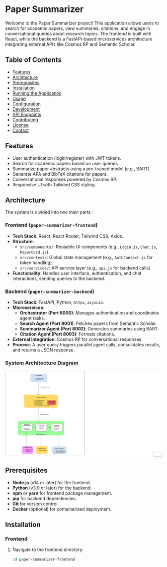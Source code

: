 # Paper Summarizer

Welcome to the Paper Summarizer project! This application allows users to search for academic papers, view summaries, citations, and engage in conversational queries about research topics. The frontend is built with React, while the backend is a FastAPI-based microservices architecture integrating external APIs like Cosmos RP and Semantic Scholar.

## Table of Contents
- [Features](#features)
- [Architecture](#architecture)
- [Prerequisites](#prerequisites)
- [Installation](#installation)
- [Running the Application](#running-the-application)
- [Usage](#usage)
- [Configuration](#configuration)
- [Development](#development)
- [API Endpoints](#api-endpoints)
- [Contributing](#contributing)
- [License](#license)
- [Contact](#contact)

## Features
- User authentication (login/register) with JWT tokens.
- Search for academic papers based on user queries.
- Summarize paper abstracts using a pre-trained model (e.g., BART).
- Generate APA and BibTeX citations for papers.
- Conversational responses powered by Cosmos RP.
- Responsive UI with Tailwind CSS styling.

## Architecture
The system is divided into two main parts:

### Frontend (`paper-summarizer-frontend`)
- **Tech Stack**: React, React Router, Tailwind CSS, Axios.
- **Structure**:
  - `src/components/`: Reusable UI components (e.g., `Login.js`, `Chat.js`, `PaperCard.js`).
  - `src/context/`: Global state management (e.g., `AuthContext.js` for token handling).
  - `src/services/`: API service layer (e.g., `api.js` for backend calls).
- **Functionality**: Handles user interface, authentication, and chat interactions, sending queries to the backend.

### Backend (`paper-summarizer-backend`)
- **Tech Stack**: FastAPI, Python, `httpx`, `asyncio`.
- **Microservices**:
  - **Orchestrator (Port 8000)**: Manages authentication and coordinates agent tasks.
  - **Search Agent (Port 8001)**: Fetches papers from Semantic Scholar.
  - **Summarizer Agent (Port 8002)**: Generates summaries using BART.
  - **Citation Agent (Port 8003)**: Formats citations.
- **External Integration**: Cosmos RP for conversational responses.
- **Process**: A user query triggers parallel agent calls, consolidates results, and returns a JSON response.

### System Architecture Diagram
![System Architecture](architecture.png)

## Prerequisites
- **Node.js** (v14 or later) for the frontend.
- **Python** (v3.9 or later) for the backend.
- **npm** or **yarn** for frontend package management.
- **pip** for backend dependencies.
- **Git** for version control.
- **Docker** (optional) for containerized deployment.

## Installation

### Frontend
1. Navigate to the frontend directory:
   ```bash
   cd paper-summarizer-frontend
